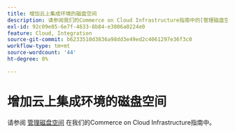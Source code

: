 ```yaml
---
title: 增加云上集成环境的磁盘空间
description: 请参阅我们的Commerce on Cloud Infrastructure指南中的[管理磁盘空间](https://experienceleague.adobe.com/en/docs/commerce-cloud-service/user-guide/develop/storage/manage-disk-space)。
exl-id: 92c09e05-6e7f-4633-8b84-e3806a0224e0
feature: Cloud, Integration
source-git-commit: b6233510d3836a98dd3e49ed2c4061297e36f3c0
workflow-type: tm+mt
source-wordcount: '44'
ht-degree: 0%

---
```


# 增加云上集成环境的磁盘空间

请参阅 [管理磁盘空间](https://experienceleague.adobe.com/en/docs/commerce-cloud-service/user-guide/develop/storage/manage-disk-space) 在我们的Commerce on Cloud Infrastructure指南中。
